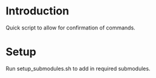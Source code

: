 # Introduction
Quick script to allow for confirmation of commands.

# Setup
Run setup_submodules.sh to add in required submodules.
